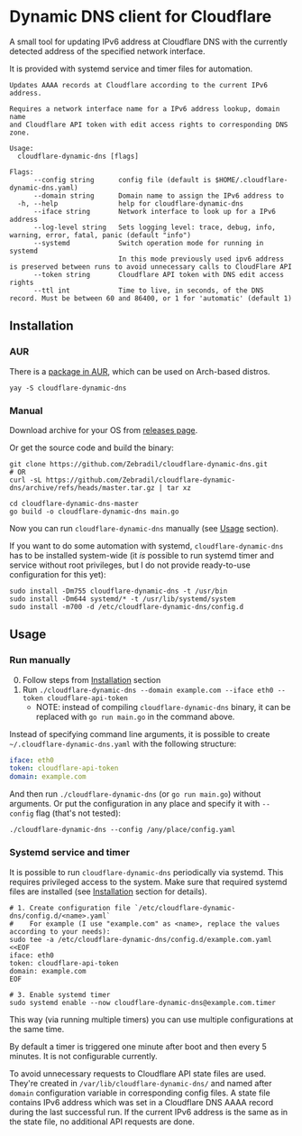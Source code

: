 # Dynamic DNS client for Cloudflare

A small tool for updating IPv6 address at Cloudflare DNS with the currently detected address of the specified network interface.

It is provided with systemd service and timer files for automation.

```
Updates AAAA records at Cloudflare according to the current IPv6 address.

Requires a network interface name for a IPv6 address lookup, domain name
and Cloudflare API token with edit access rights to corresponding DNS zone.

Usage:
  cloudflare-dynamic-dns [flags]

Flags:
      --config string      config file (default is $HOME/.cloudflare-dynamic-dns.yaml)
      --domain string      Domain name to assign the IPv6 address to
  -h, --help               help for cloudflare-dynamic-dns
      --iface string       Network interface to look up for a IPv6 address
      --log-level string   Sets logging level: trace, debug, info, warning, error, fatal, panic (default "info")
      --systemd            Switch operation mode for running in systemd
                           In this mode previously used ipv6 address is preserved between runs to avoid unnecessary calls to CloudFlare API
      --token string       Cloudflare API token with DNS edit access rights
      --ttl int            Time to live, in seconds, of the DNS record. Must be between 60 and 86400, or 1 for 'automatic' (default 1)
```

## Installation

### AUR

There is a [package in AUR](https://aur.archlinux.org/packages/cloudflare-dynamic-dns/), which can be used on Arch-based distros.

```shell
yay -S cloudflare-dynamic-dns
```

### Manual

Download archive for your OS from [releases page](https://github.com/Zebradil/cloudflare-dynamic-dns/releases).

Or get the source code and build the binary:

```shell
git clone https://github.com/Zebradil/cloudflare-dynamic-dns.git
# OR
curl -sL https://github.com/Zebradil/cloudflare-dynamic-dns/archive/refs/heads/master.tar.gz | tar xz

cd cloudflare-dynamic-dns-master
go build -o cloudflare-dynamic-dns main.go
```

Now you can run `cloudflare-dynamic-dns` manually (see [Usage](#usage) section).

If you want to do some automation with systemd, `cloudflare-dynamic-dns` has to be installed system-wide
(it *is* possible to run systemd timer and service without root privileges, but I do not provide ready-to-use configuration for this yet):

```shell
sudo install -Dm755 cloudflare-dynamic-dns -t /usr/bin 
sudo install -Dm644 systemd/* -t /usr/lib/systemd/system
sudo install -m700 -d /etc/cloudflare-dynamic-dns/config.d
```

## Usage

### Run manually

0. Follow steps from [Installation](#instllation) section
1. Run `./cloudflare-dynamic-dns --domain example.com --iface eth0 --token cloudflare-api-token`
   - NOTE: instead of compiling `cloudflare-dynamic-dns` binary, it can be replaced with `go run main.go` in the command above.

Instead of specifying command line arguments, it is possible to create `~/.cloudflare-dynamic-dns.yaml` with the following structure:

```yaml
iface: eth0
token: cloudflare-api-token
domain: example.com
```

And then run `./cloudflare-dynamic-dns` (or `go run main.go`) without arguments.
Or put the configuration in any place and specify it with `--config` flag (that's not tested):

```shell
./cloudflare-dynamic-dns --config /any/place/config.yaml
```

### Systemd service and timer

It is possible to run `cloudflare-dynamic-dns` periodically via systemd.
This requires privileged access to the system.
Make sure that required systemd files are installed (see [Installation](#instllation) section for details).

```shell
# 1. Create configuration file `/etc/cloudflare-dynamic-dns/config.d/<name>.yaml`
#    For example (I use "example.com" as <name>, replace the values according to your needs):
sudo tee -a /etc/cloudflare-dynamic-dns/config.d/example.com.yaml <<EOF
iface: eth0
token: cloudflare-api-token
domain: example.com
EOF

# 3. Enable systemd timer
sudo systemd enable --now cloudflare-dynamic-dns@example.com.timer
```

This way (via running multiple timers) you can use multiple configurations at the same time.

By default a timer is triggered one minute after boot and then every 5 minutes. It is not configurable currently.

To avoid unnecessary requests to Cloudflare API state files are used. They're created in `/var/lib/cloudflare-dynamic-dns/` and named after `domain` configuration variable in corresponding config files. A state file contains IPv6 address which was set in a Cloudflare DNS AAAA record during the last successful run. If the current IPv6 address is the same as in the state file, no additional API requests are done.

